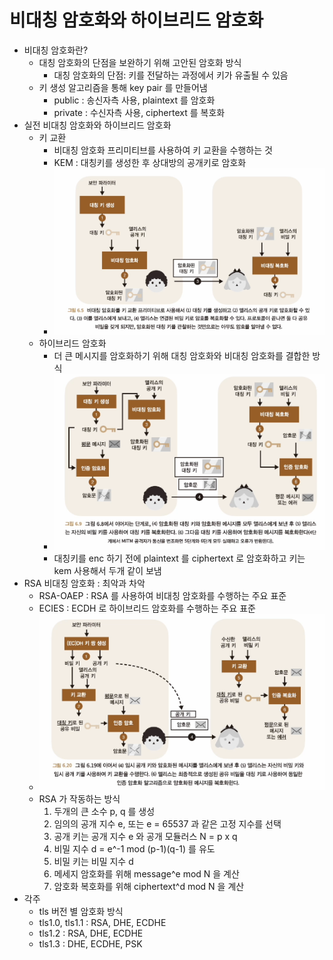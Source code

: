 # 비대칭 암호화와 하이브리드 암호화

- 비대칭 암호화란?
  - 대칭 암호화의 단점을 보완하기 위해 고안된 암호화 방식
    - 대칭 암호화의 단점: 키를 전달하는 과정에서 키가 유출될 수 있음
  - 키 생성 알고리즘을 통해 key pair 를 만들어냄
    - public : 송신자측 사용, plaintext 를 암호화
    - private : 수신자측 사용, ciphertext 를 복호화
- 실전 비대칭 암호화와 하이브리드 암호화
  - 키 교환
    - 비대칭 암호화 프리미티브를 사용하여 키 교환을 수행하는 것
    - KEM : 대칭키를 생성한 후 상대방의 공개키로 암호화
    - <img src="./kem.png">
  - 하이브리드 암호화
    - 더 큰 메시지를 암호화하기 위해 대칭 암호화와 비대칭 암호화를 결합한 방식
    - <img src="./kem_dem.png">
    - 대칭키를 enc 하기 전에 plaintext 를 ciphertext 로 암호화하고 키는 kem 사용해서 두개 같이 보냄
- RSA 비대칭 암호화 : 최악과 차악
  - RSA-OAEP : RSA 를 사용하여 비대칭 암호화를 수행하는 주요 표준
  - ECIES : ECDH 로 하이브리드 암호화를 수행하는 주요 표준
  - <img src="./hybrid.png">
  - RSA 가 작동하는 방식
    1. 두개의 큰 소수 p, q 를 생성
    2. 임의의 공개 지수 e, 또는 e = 65537 과 같은 고정 지수를 선택
    3. 공개 키는 공개 지수 e 와 공개 모듈러스 N = p x q
    4. 비밀 지수 d = e^-1 mod (p-1)(q-1) 를 유도
    5. 비밀 키는 비밀 지수 d
    6. 메세지 암호화를 위해 message^e mod N 을 계산
    7. 암호화 복호화를 위해 ciphertext^d mod N 을 계산
- 각주
  - tls 버전 별 암호화 방식
  - tls1.0, tls1.1 : RSA, DHE, ECDHE
  - tls1.2 : RSA, DHE, ECDHE
  - tls1.3 : DHE, ECDHE, PSK